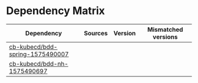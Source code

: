 # Dependency Matrix

Dependency | Sources | Version | Mismatched versions
---------- | ------- | ------- | -------------------
[cb-kubecd/bdd-spring-1575490007](https://github.com/cb-kubecd/bdd-spring-1575490007.git) |  | []() | 
[cb-kubecd/bdd-nh-1575490697](https://github.com/cb-kubecd/bdd-nh-1575490697.git) |  | []() | 
